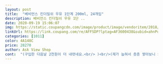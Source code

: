 ```yaml
---
layout: post 
title:  "베비언스 킨더밀쉬 우유 1단계 200ml, 24개입" 
description: 베비언스 킨더밀쉬 우유 1단 ..
date: 2020-09-19 15:06:07 
img: https://static.coupangcdn.com/image/product/image/vendoritem/2018/11/07/3113845594/34fe4007-f3b4-4ce0-adda-2d6dd2ccbddf.jpg 
linkUrl: https://link.coupang.com/re/AFFSDP?lptag=AF3600438&subid=ahnPublicAsk&pageKey=17547738&itemId=70393853&vendorItemId=4814614035&traceid=V0-113-92f6c4993d8208e2 
categories: [1011] 
color: 4A148C 
price: 28270 
author: Ask View Shop 
cont:  "(구입한 다음날 2천원이 더 내렷네요.<br/> )<br/>(제가 눕혀서 층층 쌓아보니 와르르 무너지던.<br/>.<br/>)<br/><br/> -<br/> -<br/> -추가후기<br/> -<br/> -<br/>12갤이후아기는 500ml는 먹어야된다는 글을 봤는데<br/>13개월 아들 하루 한병 영양챙기려 먹이는 중이에요<br/>13개월아기<br/>27500원 가격 할인된 금액으로 정기배송 신청햇네요<br/>6개묶음 1개사서 반응보고<br/>7월7일 단유하는날을 잡아놓고<br/>oo야 아기 곰돌이가 엄마 쭈쭈밖에 못먹는데<br/>■ 구입가격 29,500원<br/>■ 엘지생활건강 킨더밀쉬 음료 200ml 24개<br/>ㅈㅓ희아들 13갤에 단유를 하게됬어요<br/>가격대가 저렴하지 않아서 아침 저녁은 멸균우유 주고<br/>가격은 일반생우유에 비해 비싸서 아쉽구요ㅠㅠ<br/>가격을 초큼만 다운시키면 더할나위없이<br/>가격이 조금 나가더라도 영양제라 생각하고<br/>가라앉은 침전물에 뭔가 영양소가 다 남아있는것같은<br/>간식을 수시로 줬구요<br/>갖고갔어 하고얘기했더니 곰돌이 보고 실실웃더니<br/>거기다 한병으로 영양챙길 수 있는 유음료라<br/>골고루 들어가있어요! 굳굳<br/>곰돌이 단유법으로.<br/>.<br/>^^<br/>구매하시는데 조금이나마<br/>그때문에 찌그러지는것같아요<br/>그래도 일단 잘 먹어주는 아들<br/>그래서 다 남일이구나 생각했는데<br/>그래서 아기컵에 킨더밀쉬넣고 쌀로팡팡 원형쌀과자나<br/>그러고 디데이날 대형 대일밴드에 곰돌이 그려붙였고<br/>그러다가 알게된 킨더밀쉬.<br/><br/>그런 느낌이 들기에.<br/>.<br/>^ㅠㅋㅋㅋ<br/>그럼 많은사람들이 더 애용할텐데말이죠.<br/>.<br/><br/>그로미미 멀티커넥터 A타입 호환되서요^^<br/>그로미미 빨대컵에 안담아줘도 편해요ㅎㅎㅎ<br/>그리고 멸균우유같은 곽 형태가 아니기때문에<br/>꼭 킨더밀쉬는 얼마안먹어요ㅜ입만살짝대보고ㅜ<br/>남편이 아들에게 최애 간식도 주고 핑크퐁 유튜브도보여줘보고<br/>낮에는 친정엄마.<br/>아빠가 재워주시고<br/>낮엔 이걸로 정착! 다시 재구매할꺼에용<br/>다 만족스러운데 이번에 별하나 뺀건<br/>다른방가서 유축했어요ㅋ<br/>다시 주문하려했거든요<br/>단유전 돌쯤부터<br/>단유하고4일5일째 되는날 아침엔 일어나자마자<br/>단유후 부족한영양분섭취를 위해 생우유보단 킨더밀쉬가<br/>단호박고구마리조또 만들어먹일때<br/>달래며 다시 자장가틀고 쉬소리하며 재운것을<br/>대신 옆으로 눕히거나 기울이면 새니까 조심하시구요<br/>덜어서 살짝데워서먹였어요<br/>도움드리고자 솔직후기씁니다!!<br/>두돌까지 꾸준히 먹일 생각입니다)<br/>마구 흔들어도 침전물은 좀 남아요<br/>막 흘리고 일단 뜯기도 가위없음 불편하고해서<br/>만족스러울것 같네용<br/>많이먹어도1020ml내외 였구요ㅠ<br/>맛있는거 많이 먹잖아<br/>매운거나 식초.<br/>홍상등 바르는 정공법은 아기에게 오히려 스트레스준다는 말을 들어서 곰돌이단유법시도후<br/>매일 매일 1,560원 꼴 이닌까 저렴이는 아닌데<br/>먹이기 편해서 전 구입하고 바로<br/>멸균우유와 킨더밀쉬 같이 먹여요 )<br/>몇가지 알아봣더니<br/>몇일뒤에는 아기곰돌이에게 엄마쭈쭈를 줘야되<br/>물은 빨대컵에 혼자잡고 잘마시면서.<br/>.<br/><br/>박스가 베비언스 박스로 오는데<br/>반복하다보니 4일째날 내가 아기 혼자재웠어요<br/>밤에 재우고나서는 12.<br/>4시쯤에 자꾸 깨서<br/>밤에는 남편과 친정아빠가 하루재워주셨어요<br/>배가 너무고프데.<br/>.<br/>oo는 이제 밥도먹고 우유도먹고<br/>배고파하는것같아 줬더니 쑥쑥 잘먹었어요^^<br/>배송비 줄였답니다!!^^<br/>배송상태.<br/>.<br/>ㅠㅠ 24개중 4개가 찌그러져왔어요<br/>배송에 조금만 신경써주시면 좋을것같아요 )<br/>베비언스 마미하트 우리아이워터와 같이 구매후<br/>베비언스 제품인 킨더밀쉬, 우리아이워터 멸균수는<br/>베비언스 킨더밀쉬 단유하는아기<br/>보통 3만원 초중반에<br/>분유끊고 생우유주려고 먹여봣는데 안먹더라구요.<br/><br/>분유떼고 영양걱정하는 엄마들에겐 착한 유음료네요<br/>분유만 계속주자니 분유 엄청 많이 먹기 때문에ㅠㅠ.<br/>.<br/><br/>빨대컵에 담아 우연히 한두모금먹더니 안먹드라구요ㅜㅜ<br/>빨대컵으론 잘안마시지만 이렇게라도 맛에 적응하도록<br/>사고나니 2천원 더 내려 맴찢ㅠㅠㅋㅋㅋ<br/>살이 너무 오를것같구해서<br/>생우유 안먹는 아기도 먹여보세요^^<br/>생우유로 만들어주다가 킨더밀쉬 남은게<br/>선택해서 먹여봣어요.<br/><br/>설거지 거리도 줄고요ㅎㅎ(커넥터 꽂은 다른상품 사진은 참고만하세요이렇게 킨더밀쉬도 먹일수있어요^^)<br/>세워 보관할 수 밖에없는데.<br/>.<br/><br/>세워보관하면 침전물이 바닥에 가라앉아있어요<br/>수박이랑 과일도 먹고 요거트도 먹고 과자도먹고<br/>수입제품부터 종류가 여러가지던데<br/>수입제품중에는 분유처럼 물에타서 먹여야되고<br/>실온보관인데 한번까면 냉장보관해야되요<br/>실패하고 더끊기어려워지니 맘다잡아야해요ㅜ<br/>쌀튀밥 넣어 수저로 떠먹였더니 너무 잘먹는거에요ㅎㅎ<br/>쓰다듬어주며<br/>아기가 싫어하면 억지로는 안주지만 그날컨디션에따라 200ml400ml 내외는 먹고 다른간식도 잘먹으니<br/>아기앞에 제가보임 더 칭얼되니 안보이게 조용히<br/>아들이 이유식을 잘 안먹어주는터라.<br/>.<br/>(유아식도)<br/>아이먹니는거라 기분이 좀 그렇더라구요<br/>아직 빨대빠는게 완전치 못해서<br/>아침 점심 저녁 세번 먹이지 않아도돼서<br/>안먹을지모르니 한번에 너무많이 사지마시고<br/>안심이예요<br/>안아서 달래도 울고ㅜㅜ 그래도 젖은절대물리면<br/>엄마 쭈쭈못먹어도 엄마가 oo많이 사랑해하고 꼭안아주고<br/>엄청 서럽게 울더라구요.<br/>.<br/><br/>여지껏 먹어도 변문제도 탈없구 소화도 잘해서<br/>영양분이 우유보다 많대요.<br/><br/>영양이 부족한 아기에게 꼭 추천합니다!!♡♡<br/>영양제 먹인다 생각하고 먹입니돠.<br/>.<br/>!!<br/>올텐데.<br/>.<br/> 싶은ㅠㅠ;;<br/>왠걸 1개 홀짝 다먹엇어요ㅎㅎ<br/>외출이 잦은 낮에 한번 킨더밀쉬 먹이고 있어요<br/>외출하면 멸균우유 젖병이나 빨대컵에 옮겨 담을때<br/>우리 몇일뒤에는 아기곰돌이에게 엄마쭈쭈 주고 빠빠이하자<br/>우유를 주면 한두모금 먹고 던지는애라<br/>우유와 분유의 중간단계라고 보시면되는데,<br/>유통기한도 넉넉하고<br/>이 부분이 좀 아쉽네용<br/>이건 소비자의 욕심이겠죠.<br/>.<br/>ㅎ... <br/>.<br/><br/>이렇게 먹이니 한 달 사이에 몸무게가 3g 빠지고<br/>이제 엄마쭈쭈 먹을날이 몇일밖에 남았어<br/>이젠 완벽히 성공했구요!!^^<br/>있어서 킨더밀쉬 넣고 만들어줬더니 더 고소하고<br/>잘 먹어줘서 재구매했네요 )<br/>잘먹었어요^^<br/>저는 낮에 뜯기 편한 킨더밀쉬 먹이는 중이에요 )<br/>저번에 구매했을땐 찌그러진게 없었거든요<br/>저번에도 이번에도 뽁뽁이나 질소봉지같은건<br/>저희딸처럼<br/>저희아들 완모했구요^^<br/>전 간편하게 먹일수잇고 국내에서 구입할수 잇는 제품으로<br/>전 마구 흔들고 젖병에 담아 먹이는 중인데<br/>전 젖병에 담아먹여요)<br/>정안되면 정공법할생각이였어요<br/>정착했어요 킨더밀쉬로! (찰진 황금변 보는중)<br/>젖안물리고 잘잤어요^^<br/>젖을찾으니 보여주고 아기 곰돌이가 너무배가고파서<br/>젖찾고 앵길때마다 젖이 생각나지않도록<br/>제가 겪으니 먹일때 탈이 되는 문제는 아니지만<br/>제주여서 추가배송비가 들기때문에<br/>조금 번거롭더라구요<br/>졸릴때 젖이 생각나는지 칭얼대는것은 조금잇었지만<br/>좋겠더라구요.<br/>.<br/><br/>진짜 안주니까 이상했나봐요... <br/>좀 칭얼됬어요<br/>쭈쭈 줄때 12번정도만 얘기해줬어요<br/>차나리 쿠팡박스에 오는거면 질소봉지 가득하게<br/>참고하세요ㅎㅎㅎ<br/>처음에 안먹으면 어쩌나 걱정햇는데<br/>침전물이 조금 생기니 흔들어 먹이시는게 좋구요.<br/><br/>칼슘, 아연, 비타민D, 식이섬유, 칼륨, 단백질 등<br/>키가 자랐더라구요><!!!!<br/>킨더밀쉬 먹이기가 더 좋았어요<br/>킨더밀쉬도 로켓배송이 됬으면 좋겠어요ㅎㅎ<br/>킨더밀쉬를 사서 조금씩 먹여봤어요<br/>판매되던데 쿠폰써서 29500원에 구입햇어요.<br/><br/>팩에든 두유는 먹다 남으면 보관이 불편해서<br/>하나도 없는 상태로 오네요<br/>하루에도 2통거뜬히 먹어요^^<br/>한번먹을때 50ml 먹다 100ml 이렇게 양이 늘어나고<br/>허기질시간, 저녁먹고 자기전에 줬어요<br/>" 
---
```

